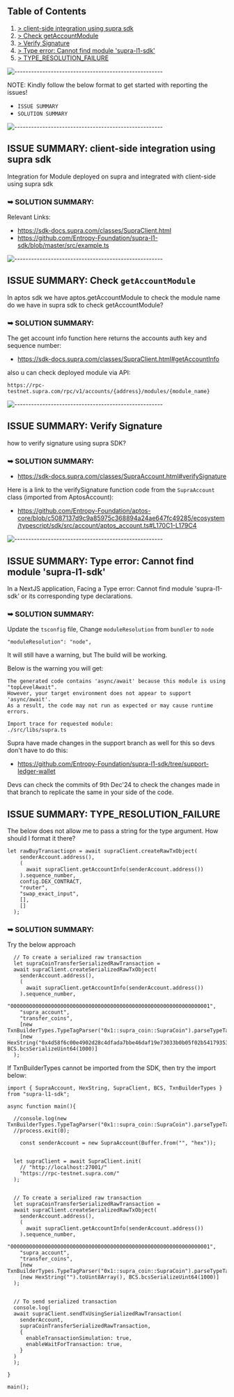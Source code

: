 ## Table of Contents
1. [> client-side integration using supra sdk](#issue-summary-client-side-integration-using-supra-sdk)
2. [> Check getAccountModule](#issue-summary-check-getaccountmodule)
3. [> Verify Signature](#issue-summary-verify-signature)
4. [> Type error: Cannot find module 'supra-l1-sdk'](#issue-summary-type-error-cannot-find-module-supra-l1-sdk)
5. [> TYPE_RESOLUTION_FAILURE](#issue-summary-verify-signature)

![-----------------------------------------------------](https://raw.githubusercontent.com/andreasbm/readme/master/assets/lines/rainbow.png)

NOTE: Kindly follow the below format to get started with reporting the issues!
- `ISSUE SUMMARY`
- `SOLUTION SUMMARY`

![-----------------------------------------------------](https://raw.githubusercontent.com/andreasbm/readme/master/assets/lines/rainbow.png)

## ISSUE SUMMARY: client-side integration using supra sdk
Integration for Module deployed on supra and integrated with client-side using supra sdk

### ➥ SOLUTION SUMMARY: 
Relevant Links:
- https://sdk-docs.supra.com/classes/SupraClient.html
- https://github.com/Entropy-Foundation/supra-l1-sdk/blob/master/src/example.ts

![-----------------------------------------------------](https://raw.githubusercontent.com/andreasbm/readme/master/assets/lines/rainbow.png)

## ISSUE SUMMARY: Check `getAccountModule`

In aptos sdk we have aptos.getAccountModule to check the module name do we have in supra sdk to check getAccountModule?

### ➥ SOLUTION SUMMARY:
The get account info function here returns the accounts auth key and sequence number:
- https://sdk-docs.supra.com/classes/SupraClient.html#getAccountInfo

also u can check deployed module via API:

```
https://rpc-testnet.supra.com/rpc/v1/accounts/{address}/modules/{module_name}
```
![-----------------------------------------------------](https://raw.githubusercontent.com/andreasbm/readme/master/assets/lines/rainbow.png)

## ISSUE SUMMARY: Verify Signature

how to verify signature using supra SDK?

### ➥ SOLUTION SUMMARY:
- https://sdk-docs.supra.com/classes/SupraAccount.html#verifySignature

Here is a link to the verifySignature function code from the `SupraAccount` class (imported from AptosAccount): 

- https://github.com/Entropy-Foundation/aptos-core/blob/c5087137d9c9a85975c368894a24ae647fc49285/ecosystem/typescript/sdk/src/account/aptos_account.ts#L170C1-L179C4

![-----------------------------------------------------](https://raw.githubusercontent.com/andreasbm/readme/master/assets/lines/rainbow.png)

## ISSUE SUMMARY: Type error: Cannot find module 'supra-l1-sdk'
In a NextJS application, Facing a Type error: Cannot find module 'supra-l1-sdk' or its corresponding type declarations.

### ➥ SOLUTION SUMMARY:
Update the `tsconfig` file, Change `moduleResolution` from `bundler` to `node`

```
"moduleResolution": "node",
```
It will still have a warning, but The build will be working. 

Below is the warning you will get:
```
The generated code contains 'async/await' because this module is using "topLevelAwait".
However, your target environment does not appear to support 'async/await'.
As a result, the code may not run as expected or may cause runtime errors.

Import trace for requested module:
./src/libs/supra.ts
```
Supra have made changes in the support branch as well for this so devs don't have to do this: 
- https://github.com/Entropy-Foundation/supra-l1-sdk/tree/support-ledger-wallet

Devs can check the commits of 9th Dec'24 to check the changes made in that branch to replicate the same in your side of the code.

## ISSUE SUMMARY: TYPE_RESOLUTION_FAILURE
The below does not allow me to pass a string for the type argument. How should I format it there?

```
let rawBuyTransactiopn = await supraClient.createRawTxObject(
    senderAccount.address(),
    (
      await supraClient.getAccountInfo(senderAccount.address())
    ).sequence_number,
    config.DEX_CONTRACT,
    "router",
    "swap_exact_input",
    [],
    []
  );
```

### ➥ SOLUTION SUMMARY:
Try the below approach

```
  // To create a serialized raw transaction
  let supraCoinTransferSerializedRawTransaction =
  await supraClient.createSerializedRawTxObject(
    senderAccount.address(),
    (
      await supraClient.getAccountInfo(senderAccount.address())
    ).sequence_number,
    "0000000000000000000000000000000000000000000000000000000000000001",
    "supra_account",
    "transfer_coins",
    [new TxnBuilderTypes.TypeTagParser("0x1::supra_coin::SupraCoin").parseTypeTag()],
    [new HexString("0x4d58f6c00e4902d28c4dfada7bbe46daf19e73033b0b05f02b54179353fa737b").toUint8Array(), BCS.bcsSerializeUint64(1000)]
  );
```

If TxnBuilderTypes cannot be imported from the SDK, then try the import below:

```
import { SupraAccount, HexString, SupraClient, BCS, TxnBuilderTypes } from "supra-l1-sdk";

async function main(){

  //console.log(new TxnBuilderTypes.TypeTagParser("0x1::supra_coin::SupraCoin").parseTypeTag());
  //process.exit(0);

    const senderAccount = new SupraAccount(Buffer.from("", "hex"));

    
  let supraClient = await SupraClient.init(
    // "http://localhost:27001/"
    "https://rpc-testnet.supra.com/"
  );
  

  // To create a serialized raw transaction
  let supraCoinTransferSerializedRawTransaction =
  await supraClient.createSerializedRawTxObject(
    senderAccount.address(),
    (
      await supraClient.getAccountInfo(senderAccount.address())
    ).sequence_number,
    "0000000000000000000000000000000000000000000000000000000000000001",
    "supra_account",
    "transfer_coins",
    [new TxnBuilderTypes.TypeTagParser("0x1::supra_coin::SupraCoin").parseTypeTag()],
    [new HexString("").toUint8Array(), BCS.bcsSerializeUint64(1000)]
  );


  // To send serialized transaction
  console.log(
  await supraClient.sendTxUsingSerializedRawTransaction(
    senderAccount,
    supraCoinTransferSerializedRawTransaction,
    {
      enableTransactionSimulation: true,
      enableWaitForTransaction: true,
    }
  )
  );
  
}

main();
```
